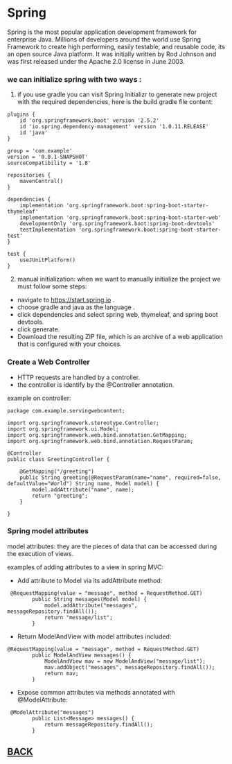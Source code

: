 # Spring
Spring is the most popular application development framework for enterprise Java. Millions of developers around the world use Spring Framework to create high performing, easily testable, and reusable code, its an open source Java platform. It was initially written by Rod Johnson and was first released under the Apache 2.0 license in June 2003.

### we can initialize spring with two ways :
1. if you use gradle you can visit Spring Initializr to generate new project with the required dependencies, here is the build gradle file content:

```
plugins {
	id 'org.springframework.boot' version '2.5.2'
	id 'io.spring.dependency-management' version '1.0.11.RELEASE'
	id 'java'
}

group = 'com.example'
version = '0.0.1-SNAPSHOT'
sourceCompatibility = '1.8'

repositories {
	mavenCentral()
}

dependencies {
	implementation 'org.springframework.boot:spring-boot-starter-thymeleaf'
	implementation 'org.springframework.boot:spring-boot-starter-web'
	developmentOnly 'org.springframework.boot:spring-boot-devtools'
	testImplementation 'org.springframework.boot:spring-boot-starter-test'
}

test {
	useJUnitPlatform()
}
```

2. manual initialization: when we want to manually initialize the project we must follow some steps:
+ navigate to https://start.spring.io .
+ choose gradle and java as the language . 
+ click dependencies and select spring web, thymeleaf, and spring boot devtools.
+ click generate.
+ Download the resulting ZIP file, which is an archive of a web application that is configured with your choices.

### Create a Web Controller
+ HTTP requests are handled by a controller. 
+ the controller is identify by the @Controller annotation.

example on controller:

```
package com.example.servingwebcontent;

import org.springframework.stereotype.Controller;
import org.springframework.ui.Model;
import org.springframework.web.bind.annotation.GetMapping;
import org.springframework.web.bind.annotation.RequestParam;

@Controller
public class GreetingController {

	@GetMapping("/greeting")
	public String greeting(@RequestParam(name="name", required=false, defaultValue="World") String name, Model model) {
		model.addAttribute("name", name);
		return "greeting";
	}

}
```

### Spring model attributes
model attributes: they are the pieces of data that can be accessed during the execution of views.

examples of adding attributes to a view in spring MVC:
+ Add attribute to Model via its addAttribute method:

```
 @RequestMapping(value = "message", method = RequestMethod.GET)
        public String messages(Model model) {
            model.addAttribute("messages", messageRepository.findAll());
            return "message/list";
        }
```

+ Return ModelAndView with model attributes included:

```
@RequestMapping(value = "message", method = RequestMethod.GET)
        public ModelAndView messages() {
            ModelAndView mav = new ModelAndView("message/list");
            mav.addObject("messages", messageRepository.findAll());
            return mav;
        }
```

+ Expose common attributes via methods annotated with @ModelAttribute:

```
 @ModelAttribute("messages")
        public List<Message> messages() {
            return messageRepository.findAll();
        }
```




## [BACK](../README.md)